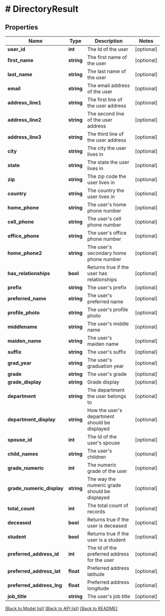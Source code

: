 # # DirectoryResult

## Properties

Name | Type | Description | Notes
------------ | ------------- | ------------- | -------------
**user_id** | **int** | The Id of the user | [optional]
**first_name** | **string** | The first name of the user | [optional]
**last_name** | **string** | The last name of the user | [optional]
**email** | **string** | The email address of the user | [optional]
**address_line1** | **string** | The first line of the user address | [optional]
**address_line2** | **string** | The second line of the user address | [optional]
**address_line3** | **string** | The third line of the user address | [optional]
**city** | **string** | The city the user lives in | [optional]
**state** | **string** | The state the user lives in | [optional]
**zip** | **string** | The zip code the user lives in | [optional]
**country** | **string** | The country the user lives in | [optional]
**home_phone** | **string** | The user&#39;s home phone number | [optional]
**cell_phone** | **string** | The user&#39;s cell phone number | [optional]
**office_phone** | **string** | The user&#39;s office phone number | [optional]
**home_phone2** | **string** | The user&#39;s secondary home phone number | [optional]
**has_relationships** | **bool** | Returns true if the user has relationships | [optional]
**prefix** | **string** | The user&#39;s prefix | [optional]
**preferred_name** | **string** | The user&#39;s preferred name | [optional]
**profile_photo** | **string** | The user&#39;s profile photo | [optional]
**middlename** | **string** | The user&#39;s middle name | [optional]
**maiden_name** | **string** | The user&#39;s maiden name | [optional]
**suffix** | **string** | The user&#39;s suffix | [optional]
**grad_year** | **string** | The user&#39;s graduation year | [optional]
**grade** | **string** | The user&#39;s grade | [optional]
**grade_display** | **string** | Grade display | [optional]
**department** | **string** | The department the user belongs to | [optional]
**department_display** | **string** | How the user&#39;s department should be displayed | [optional]
**spouse_id** | **int** | The Id of the user&#39;s spouse | [optional]
**child_names** | **string** | The user&#39;s children | [optional]
**grade_numeric** | **int** | The numeric grade of the user | [optional]
**grade_numeric_display** | **string** | The way the numeric grade should be displayed | [optional]
**total_count** | **int** | The total count of records | [optional]
**deceased** | **bool** | Returns true if the user is deceased | [optional]
**student** | **bool** | Returns true if the user is a student | [optional]
**preferred_address_id** | **int** | The Id of the preferred address for the user | [optional]
**preferred_address_lat** | **float** | Preferred address latitude | [optional]
**preferred_address_lng** | **float** | Preferred address longitude | [optional]
**job_title** | **string** | The user&#39;s job title | [optional]

[[Back to Model list]](../../README.md#models) [[Back to API list]](../../README.md#endpoints) [[Back to README]](../../README.md)
